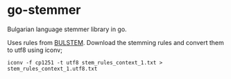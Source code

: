 # go-stemmer

Bulgarian language stemmer library in go.

Uses rules from [BULSTEM](http://lml.bas.bg/~nakov/bulstem/).
Download the stemming rules and convert them to utf8 using iconv;

```
iconv -f cp1251 -t utf8 stem_rules_context_1.txt > stem_rules_context_1.utf8.txt
```
